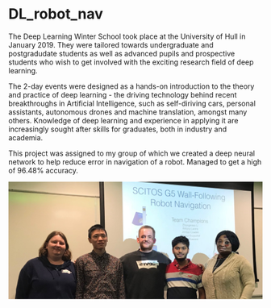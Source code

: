 # DL_robot_nav

The Deep Learning Winter School took place at the University of Hull in January 2019. They were tailored towards undergraduate and postgradudate students as well as advanced pupils and prospective students who wish to get involved with the exciting research field of deep learning.

The 2-day events were designed as a hands-on introduction to the theory and practice of deep learning - the driving technology behind recent breakthroughs in Artificial Intelligence, such as self-diriving cars, personal assistants, autonomous drones and machine translation, amongst many others. Knowledge of deep learning and experience in applying it are increasingly sought after skills for graduates, both in industry and academia.

This project was assigned to my group of which we created a deep neural network to help reduce error in navigation of a robot. Managed to get a high of 96.48% accuracy.

![alt text](https://github.com/JordanCdev/DL_robot_nav/blob/master/group_robot2.png)
